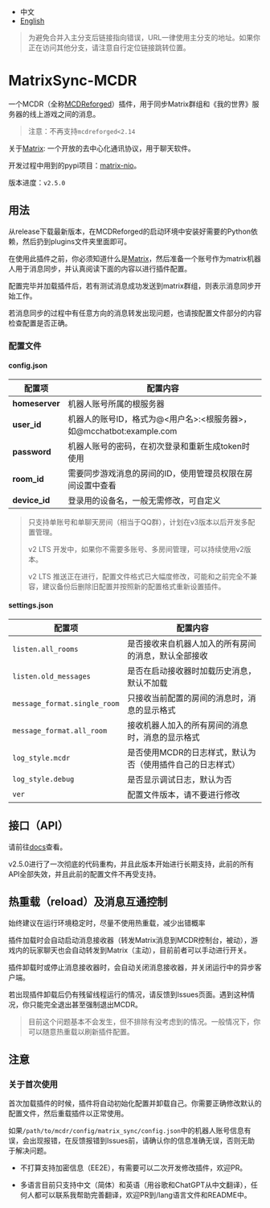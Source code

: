 - 中文
- [English](https://github.com/Mooling0602/MatrixSync-MCDR/blob/main/README_en_us.md)
> 为避免合并入主分支后链接指向错误，URL一律使用主分支的地址。如果你正在访问其他分支，请注意自行定位链接跳转位置。

# MatrixSync-MCDR
一个MCDR（全称[MCDReforged](https://mcdreforged.com/)）插件，用于同步Matrix群组和《我的世界》服务器的线上游戏之间的消息。

> 注意：不再支持`mcdreforged<2.14`

关于[Matrix](https://matrix.org/): 一个开放的去中心化通讯协议，用于聊天软件。

开发过程中用到的pypi项目：[matrix-nio](https://pypi.org/project/matrix-nio/)。

版本进度：`v2.5.0`

## 用法
从release下载最新版本，在MCDReforged的启动环境中安装好需要的Python依赖，然后扔到plugins文件夹里面即可。

在使用此插件之前，你必须知道什么是[Matrix](https://matrix.org/)，然后准备一个账号作为matrix机器人用于消息同步，并认真阅读下面的内容以进行插件配置。

配置完毕并加载插件后，若有测试消息成功发送到matrix群组，则表示消息同步开始工作。

若消息同步的过程中有任意方向的消息转发出现问题，也请按配置文件部分的内容检查配置是否正确。

### 配置文件
#### config.json

| 配置项 | 配置内容 |
| - | - |
| **homeserver** | 机器人账号所属的根服务器 |
| **user_id** | 机器人的账号ID，格式为@<用户名>:<根服务器>，如@mcchatbot:example.com |
| **password** | 机器人账号的密码，在初次登录和重新生成token时使用 |
| **room_id** | 需要同步游戏消息的房间的ID，使用管理员权限在房间设置中查看 |
| **device_id** | 登录用的设备名，一般无需修改，可自定义 |

> 只支持单账号和单聊天房间（相当于QQ群），计划在v3版本以后开发多配置管理。
> 
> v2 LTS 开发中，如果你不需要多账号、多房间管理，可以持续使用v2版本。
> 
> v2 LTS 推送正在进行，配置文件格式已大幅度修改，可能和之前完全不兼容，建议备份后删除旧配置并按照新的配置格式重新设置插件。

#### settings.json

| 配置项 | 配置内容 |
| - | - |
| `listen.all_rooms` | 是否接收来自机器人加入的所有房间的消息，默认全部接收 |
| `listen.old_messages` | 是否在启动接收器时加载历史消息，默认不加载 |
| `message_format.single_room` | 只接收当前配置的房间的消息时，消息的显示格式 |
| `message_format.all_room` | 接收机器人加入的所有房间的消息时，消息的显示格式 |
| `log_style.mcdr` | 是否使用MCDR的日志样式，默认为否（使用插件自己的日志样式） |
| `log_style.debug` | 是否显示调试日志，默认为否 |
| `ver` | 配置文件版本，请不要进行修改 |

## 接口（API）
请前往[docs](https://github.com/Mooling0602/MatrixSync-MCDR/blob/dev/docs.md)查看。

v2.5.0进行了一次彻底的代码重构，并且此版本开始进行长期支持，此前的所有API全部失效，并且此前的配置文件不再受支持。

## 热重载（reload）及消息互通控制
始终建议在运行环境稳定时，尽量不使用热重载，减少出错概率

插件加载时会自动启动消息接收器（转发Matrix消息到MCDR控制台，被动），游戏内的玩家聊天也会自动转发到Matrix（主动），目前前者可以手动进行开关。

插件卸载时或停止消息接收器时，会自动关闭消息接收器，并关闭运行中的异步客户端。

若出现插件卸载后仍有残留线程运行的情况，请反馈到Issues页面。遇到这种情况，你只能完全退出甚至强制退出MCDR。
> 目前这个问题基本不会发生，但不排除有没考虑到的情况。一般情况下，你可以随意热重载以刷新插件配置。

## 注意
### 关于首次使用
首次加载插件的时候，插件将自动初始化配置并卸载自己。你需要正确修改默认的配置文件，然后重载插件以正常使用。

如果`/path/to/mcdr/config/matrix_sync/config.json`中的机器人账号信息有误，会出现报错，在反馈报错到Issues前，请确认你的信息准确无误，否则无助于解决问题。

- 不打算支持加密信息（EE2E），有需要可以二次开发修改插件，欢迎PR。

- 多语言目前只支持中文（简体）和英语（用谷歌和ChatGPT从中文翻译），任何人都可以联系我帮助完善翻译，欢迎PR到/lang语言文件和README中。

